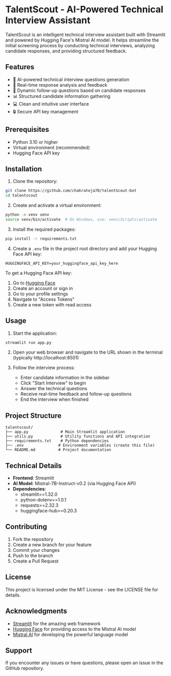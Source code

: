 # TalentScout - AI-Powered Technical Interview Assistant

TalentScout is an intelligent technical interview assistant built with Streamlit and powered by Hugging Face's Mistral AI model. It helps streamline the initial screening process by conducting technical interviews, analyzing candidate responses, and providing structured feedback.

## Features

- 🤖 AI-powered technical interview questions generation
- 📝 Real-time response analysis and feedback
- 🔄 Dynamic follow-up questions based on candidate responses
- 📊 Structured candidate information gathering
- 💻 Clean and intuitive user interface
- 🔒 Secure API key management

## Prerequisites

- Python 3.10 or higher
- Virtual environment (recommended)
- Hugging Face API key

## Installation

1. Clone the repository:
```bash
git clone https://github.com/chakrateja70/talentScout-bot
cd talentscout
```

2. Create and activate a virtual environment:
```bash
python -m venv venv
source venv/bin/activate  # On Windows, use: venv\Scripts\activate
```

3. Install the required packages:
```bash
pip install -r requirements.txt
```

4. Create a `.env` file in the project root directory and add your Hugging Face API key:
```
HUGGINGFACE_API_KEY=your_huggingface_api_key_here
```

To get a Hugging Face API key:
1. Go to [Hugging Face](https://huggingface.co/)
2. Create an account or sign in
3. Go to your profile settings
4. Navigate to "Access Tokens"
5. Create a new token with read access

## Usage

1. Start the application:
```bash
streamlit run app.py
```

2. Open your web browser and navigate to the URL shown in the terminal (typically http://localhost:8501)

3. Follow the interview process:
   - Enter candidate information in the sidebar
   - Click "Start Interview" to begin
   - Answer the technical questions
   - Receive real-time feedback and follow-up questions
   - End the interview when finished

## Project Structure

```
talentscout/
├── app.py              # Main Streamlit application
├── utils.py            # Utility functions and API integration
├── requirements.txt    # Python dependencies
├── .env               # Environment variables (create this file)
└── README.md          # Project documentation
```

## Technical Details

- **Frontend**: Streamlit
- **AI Model**: Mistral-7B-Instruct-v0.2 (via Hugging Face API)
- **Dependencies**:
  - streamlit==1.32.0
  - python-dotenv==1.0.1
  - requests>=2.32.3
  - huggingface-hub>=0.20.3

## Contributing

1. Fork the repository
2. Create a new branch for your feature
3. Commit your changes
4. Push to the branch
5. Create a Pull Request

## License

This project is licensed under the MIT License - see the LICENSE file for details.

## Acknowledgments

- [Streamlit](https://streamlit.io/) for the amazing web framework
- [Hugging Face](https://huggingface.co/) for providing access to the Mistral AI model
- [Mistral AI](https://mistral.ai/) for developing the powerful language model

## Support

If you encounter any issues or have questions, please open an issue in the GitHub repository. 